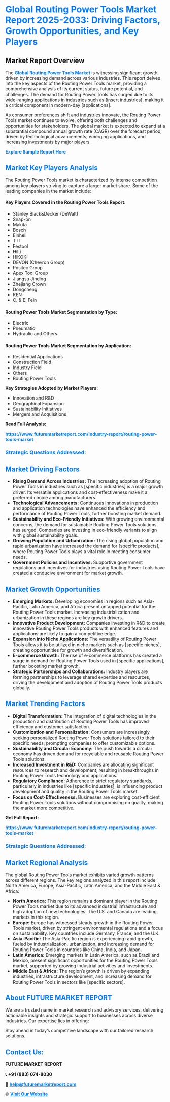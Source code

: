 <h1 style="color: #007BFF;">Global Routing Power Tools Market Report 2025-2033: Driving Factors, Growth Opportunities, and Key Players</h1>

<section id="overview">
<h2>Market Report Overview</h2>
<p>The <a href="https://www.futuremarketreport.com/industry-report/routing-power-tools-market" style="color: #007BFF; text-decoration: none;"><strong>Global Routing Power Tools Market</strong></a> is witnessing significant growth, driven by increasing demand across various industries. This report delves into the key aspects of the Routing Power Tools market, providing a comprehensive analysis of its current status, future potential, and challenges. The demand for Routing Power Tools has surged due to its wide-ranging applications in industries such as [insert industries], making it a critical component in modern-day [applications].</p>
<p>As consumer preferences shift and industries innovate, the Routing Power Tools market continues to evolve, offering both challenges and opportunities for stakeholders. The global market is expected to expand at a substantial compound annual growth rate (CAGR) over the forecast period, driven by technological advancements, emerging applications, and increasing investments by major players.</p>
</section>

<section id="overview">
<p><a href="https://www.futuremarketreport.com/request-sample/reportId=124347" style="color: #007BFF; text-decoration: none;"><strong>Explore Sample Report Here</strong></a></p>
</section>

<section id="key-players">
<h2 style="color: #007BFF;">Market Key Players Analysis</h2>
<p>The Routing Power Tools market is characterized by intense competition among key players striving to capture a larger market share. Some of the leading companies in the market include:</p>
<h4>Key Players Covered in the Routing Power Tools Report:</h4>
<ul><li>Stanley Black&amp;Decker (DeWalt)</li><li>Snap-on</li><li>Makita</li><li>Bosch</li><li>Einhell</li><li>TTI</li><li>Festool</li><li>Hilti</li><li>HiKOKI</li><li>DEVON (Chevron Group)</li><li>Positec Group</li><li>Apex Tool Group</li><li>Jiangsu Jinding</li><li>Zhejiang Crown</li><li>Dongcheng</li><li>KEN</li><li>C. &amp; E. Fein</li></ul>
<h4>Routing Power Tools Market Segmentation by Type:</h4>
<ul><li>Electric</li><li>Pneumatic</li><li>Hydraulic and Others</li></ul>

<h4>Routing Power Tools Market Segmentation by Application:</h4>
<ul><li>Residential Applications</li><li>Construction Field</li><li>Industry Field</li><li>Others</li><li>Routing Power Tools</li></ul>
<p><strong>Key Strategies Adopted by Market Players:</strong></p>
<ul>
<li>Innovation and R&D</li>
<li>Geographical Expansion</li>
<li>Sustainability Initiatives</li>
<li>Mergers and Acquisitions</li>
</ul>
</section>

<section>
<p><strong>Read Full Analysis: </strong></p><a href="https://www.futuremarketreport.com/industry-report/routing-power-tools-market" style="color: #007BFF; text-decoration: none;"><strong>https://www.futuremarketreport.com/industry-report/routing-power-tools-market</strong></a>
<h3 style="color: #007BFF;">Strategic Questions Addressed:</h3>
</section>

<section id="driving-factors">
<h2 style="color: #007BFF;">Market Driving Factors</h2>
<ul>
<li><strong>Rising Demand Across Industries:</strong> The increasing adoption of Routing Power Tools in industries such as [specific industries] is a major growth driver. Its versatile applications and cost-effectiveness make it a preferred choice among manufacturers.</li>
<li><strong>Technological Advancements:</strong> Continuous innovations in production and application technologies have enhanced the efficiency and performance of Routing Power Tools, further boosting market demand.</li>
<li><strong>Sustainability and Eco-Friendly Initiatives:</strong> With growing environmental concerns, the demand for sustainable Routing Power Tools solutions has surged. Companies are investing in eco-friendly variants to align with global sustainability goals.</li>
<li><strong>Growing Population and Urbanization:</strong> The rising global population and rapid urbanization have increased the demand for [specific products], where Routing Power Tools plays a vital role in meeting consumer needs.</li>
<li><strong>Government Policies and Incentives:</strong> Supportive government regulations and incentives for industries using Routing Power Tools have created a conducive environment for market growth.</li>
</ul>
</section>

<section id="growth-opportunities">
<h2 style="color: #007BFF;">Market Growth Opportunities</h2>
<ul>
<li><strong>Emerging Markets:</strong> Developing economies in regions such as Asia-Pacific, Latin America, and Africa present untapped potential for the Routing Power Tools market. Increasing industrialization and urbanization in these regions are key growth drivers.</li>
<li><strong>Innovative Product Development:</strong> Companies investing in R&D to create innovative Routing Power Tools products with enhanced features and applications are likely to gain a competitive edge.</li>
<li><strong>Expansion into Niche Applications:</strong> The versatility of Routing Power Tools allows it to be utilized in niche markets such as [specific niches], creating opportunities for growth and diversification.</li>
<li><strong>E-commerce Growth:</strong> The rise of e-commerce platforms has created a surge in demand for Routing Power Tools used in [specific applications], further boosting market growth.</li>
<li><strong>Strategic Partnerships and Collaborations:</strong> Industry players are forming partnerships to leverage shared expertise and resources, driving the development and adoption of Routing Power Tools products globally.</li>
</ul>
</section>

<section id="trending-factors">
<h2 style="color: #007BFF;">Market Trending Factors</h2>
<ul>
<li><strong>Digital Transformation:</strong> The integration of digital technologies in the production and distribution of Routing Power Tools has improved efficiency and customer satisfaction.</li>
<li><strong>Customization and Personalization:</strong> Consumers are increasingly seeking personalized Routing Power Tools solutions tailored to their specific needs, prompting companies to offer customizable options.</li>
<li><strong>Sustainability and Circular Economy:</strong> The push towards a circular economy has driven demand for recyclable and reusable Routing Power Tools solutions.</li>
<li><strong>Increased Investment in R&D:</strong> Companies are allocating significant resources to research and development, resulting in breakthroughs in Routing Power Tools technology and applications.</li>
<li><strong>Regulatory Compliance:</strong> Adherence to strict regulatory standards, particularly in industries like [specific industries], is influencing product development and quality in the Routing Power Tools market.</li>
<li><strong>Focus on Cost-Effectiveness:</strong> Businesses are exploring cost-efficient Routing Power Tools solutions without compromising on quality, making the market more competitive.</li>
</ul>
</section>

<section>
<p><strong>Get Full Report: </strong></p><a href="https://www.futuremarketreport.com/industry-report/routing-power-tools-market" style="color: #007BFF; text-decoration: none;"><strong>https://www.futuremarketreport.com/industry-report/routing-power-tools-market</strong></a>
<h3 style="color: #007BFF;">Strategic Questions Addressed:</h3>
</section>


<section id="regional-analysis">
<h2 style="color: #007BFF;">Market Regional Analysis</h2>
<p>The global Routing Power Tools market exhibits varied growth patterns across different regions. The key regions analyzed in this report include North America, Europe, Asia-Pacific, Latin America, and the Middle East & Africa:</p>
<ul>
<li><strong>North America:</strong> This region remains a dominant player in the Routing Power Tools market due to its advanced industrial infrastructure and high adoption of new technologies. The U.S. and Canada are leading markets in this region.</li>
<li><strong>Europe:</strong> Europe has witnessed steady growth in the Routing Power Tools market, driven by stringent environmental regulations and a focus on sustainability. Key countries include Germany, France, and the U.K.</li>
<li><strong>Asia-Pacific:</strong> The Asia-Pacific region is experiencing rapid growth, fueled by industrialization, urbanization, and increasing demand for Routing Power Tools in countries like China, India, and Japan.</li>
<li><strong>Latin America:</strong> Emerging markets in Latin America, such as Brazil and Mexico, present significant opportunities for the Routing Power Tools market, supported by growing industrial activities and investments.</li>
<li><strong>Middle East & Africa:</strong> The region’s growth is driven by expanding industries, infrastructure development, and increasing demand for Routing Power Tools in sectors like [specific sectors].</li>
</ul>
</section>

<footer>
<h2 style="color: #007BFF;">About FUTURE MARKET REPORT</h2>
<p>We are a trusted name in market research and advisory services, delivering actionable insights and strategic support to businesses across diverse industries. Our expertise lies in offering:</p>

<p>Stay ahead in today’s competitive landscape with our tailored research solutions.</p>

<h2 style="color: #007BFF;">Contact Us:</h2>
<p><strong>FUTURE MARKET REPORT</strong></p>
<p>📞 <strong>+91 (883) 074-8030</strong></p>
<p>📧 <strong><a href="mailto:help@futuremarketreport.com" style="color: #007BFF;">help@futuremarketreport.com</a></strong></p>
<p>🌐 <strong><a href="https://www.futuremarketreport.com/" style="color: #007BFF;">Visit Our Website</a></strong></p>
</footer>